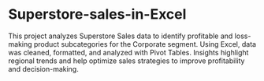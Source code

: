 # Superstore-sales-in-Excel
This project analyzes Superstore Sales data to identify profitable and loss-making product subcategories for the Corporate segment. Using Excel, data was cleaned, formatted, and analyzed with Pivot Tables. Insights highlight regional trends and help optimize sales strategies to improve profitability and decision-making.
